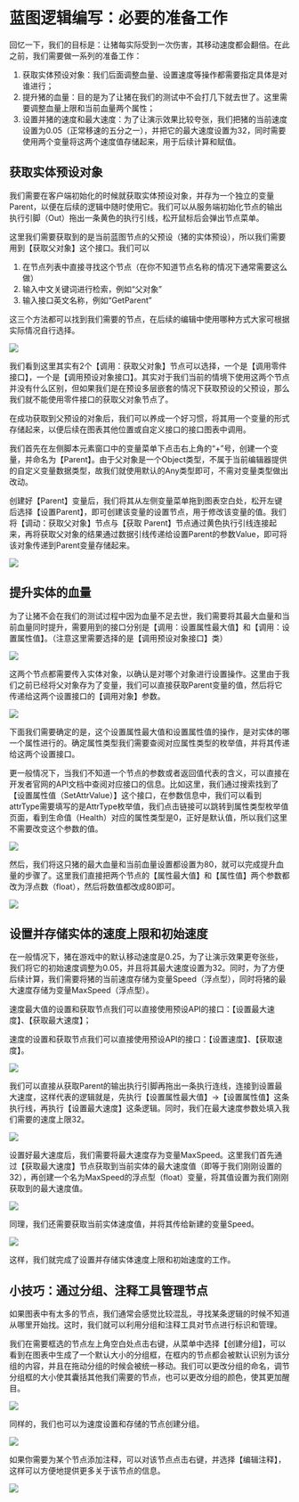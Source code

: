 # 蓝图逻辑编写：必要的准备工作



回忆一下，我们的目标是：让猪每实际受到一次伤害，其移动速度都会翻倍。在此之前，我们需要做一系列的准备工作：

1. 获取实体预设对象：我们后面调整血量、设置速度等操作都需要指定具体是对谁进行；
2. 提升猪的血量：目的是为了让猪在我们的测试中不会打几下就去世了。这里需要调整血量上限和当前血量两个属性；
3. 设置并猪的速度和最大速度：为了让演示效果比较夸张，我们把猪的当前速度设置为0.05（正常移速的五分之一），并把它的最大速度设置为32，同时需要使用两个变量将这两个速度值存储起来，用于后续计算和赋值。



## 获取实体预设对象

我们需要在客户端初始化的时候就获取实体预设对象，并存为一个独立的变量Parent，以便在后续的逻辑中随时使用它。我们可以从服务端初始化节点的输出执行引脚（Out）拖出一条黄色的执行引线，松开鼠标后会弹出节点菜单。

这里我们需要获取到的是当前蓝图节点的父预设（猪的实体预设），所以我们需要用到【获取父对象】这个接口。我们可以

1. 在节点列表中直接寻找这个节点（在你不知道节点名称的情况下通常需要这么做）
2. 输入中文关键词进行检索，例如“父对象”
3. 输入接口英文名称，例如“GetParent”

这三个方法都可以找到我们需要的节点，在后续的编辑中使用哪种方式大家可根据实际情况自行选择。

![](./images/3-1.gif)

我们看到这里其实有2个【调用：获取父对象】节点可以选择，一个是【调用零件接口】，一个是【调用预设对象接口】。其实对于我们当前的情境下使用这两个节点并没有什么区别，但如果我们是在预设多层嵌套的情况下获取预设的父预设，那么我们就不能使用零件接口的获取父对象节点了。

在成功获取到父预设的对象后，我们可以养成一个好习惯，将其用一个变量的形式存储起来，以便后续在图表其他位置或自定义接口的接口图表中调用。

我们首先在左侧脚本元素窗口中的变量菜单下点击右上角的“+”号，创建一个变量，并命名为【Parent】。由于父对象是一个Object类型，不属于当前编辑器提供的自定义变量数据类型，故我们就使用默认的Any类型即可，不需对变量类型做出改动。

创建好【Parent】变量后，我们将其从左侧变量菜单拖到图表空白处，松开左键后选择【设置Parent】，即可创建该变量的设置节点，用于修改该变量的值。我们将【调动：获取父对象】节点与【获取 Parent】节点通过黄色执行引线连接起来，再将获取父对象的结果通过数据引线传递给设置Parent的参数Value，即可将该对象传递到Parent变量存储起来。

![](./images/3-2.gif)



## 提升实体的血量

为了让猪不会在我们的测试过程中因为血量不足去世，我们需要将其最大血量和当前血量同时提升，需要用到的接口分别是【调用：设置属性最大值】和【调用：设置属性值】。（注意这里需要选择的是【调用预设对象接口】类）

![](./images/3-3.gif)

这两个节点都需要传入实体对象，以确认是对哪个对象进行设置操作。这里由于我们之前已经将父对象存为了变量，我们可以直接获取Parent变量的值，然后将它传递给这两个设置接口的【调用对象】参数。

![](./images/3-4.gif)

下面我们需要确定的是，这个设置属性最大值和设置属性值的操作，是对实体的哪一个属性进行的。确定属性类型我们需要查阅对应属性类型的枚举值，并将其传递给这两个设置接口。

更一般情况下，当我们不知道一个节点的参数或者返回值代表的含义，可以直接在开发者官网的API文档中查阅对应接口的信息。比如这里，我们通过搜索找到了【设置属性值（SetAttrValue）】这个接口，在参数信息中，我们可以看到attrType需要填写的是AttrType枚举值，我们点击链接可以跳转到属性类型枚举值页面，看到生命值（Health）对应的属性类型是0，正好是默认值，所以我们这里不需要改变这个参数的值。

![](./images/3-5.gif)

然后，我们将这只猪的最大血量和当前血量设置都设置为80，就可以完成提升血量的步骤了。这里我们直接把两个节点的【属性最大值】和【属性值】两个参数都改为浮点数（float），然后将数值都改成80即可。

![](./images/3-6.gif)



## 设置并存储实体的速度上限和初始速度

在一般情况下，猪在游戏中的默认移动速度是0.25，为了让演示效果更夸张些，我们将它的初始速度调整为0.05，并且将其最大速度设置为32。同时，为了方便后续计算，我们需要将猪的当前速度存储为变量Speed（浮点型），同时将猪的最大速度存储为变量MaxSpeed（浮点型）。

速度最大值的设置和获取节点我们可以直接使用预设API的接口：【设置最大速度】、【获取最大速度】；

速度的设置和获取节点我们可以直接使用预设API的接口：【设置速度】、【获取速度】。

![](./images/3-7.png)

我们可以直接从获取Parent的输出执行引脚再拖出一条执行连线，连接到设置最大速度，这样代表的逻辑就是，先执行【设置属性最大值】→【设置属性值】这条执行线，再执行【设置最大速度】这条逻辑。同时，我们在最大速度参数处填入我们需要的速度上限32。

![](./images/3-8.gif)

设置好最大速度后，我们需要将最大速度存为变量MaxSpeed。这里我们首先通过【获取最大速度】节点获取到当前实体的最大速度值（即等于我们刚刚设置的32），再创建一个名为MaxSpeed的浮点型（float）变量，将其值设置为我们刚刚获取到的最大速度值。

![](./images/3-11.png)

同理，我们还需要获取当前实体速度值，并将其传给新建的变量Speed。

![](./images/3-12.png)

这样，我们就完成了设置并存储实体速度上限和初始速度的工作。



## 小技巧：通过分组、注释工具管理节点

如果图表中有太多的节点，我们通常会感觉比较混乱，寻找某条逻辑的时候不知道从哪里开始找。这时，我们就可以利用分组和注释工具对节点进行标识和管理。

我们在需要框选的节点左上角空白处点击右键，从菜单中选择【创建分组】，可以看到在图表中生成了一个默认大小的分组框，在框内的节点都会被默认识别为该分组的内容，并且在拖动分组的时候会被统一移动。我们可以更改分组的命名，调节分组框的大小使其囊括其他我们需要的节点，也可以更改分组的颜色，使其更加醒目。

![](./images/3-13.gif)

同样的，我们也可以为速度设置和存储的节点创建分组。

![](./images/3-15.png)

如果你需要为某个节点添加注释，可以对该节点点击右键，并选择【编辑注释】，这样可以方便地提供更多关于该节点的信息。

![](./images/3-14.gif)



